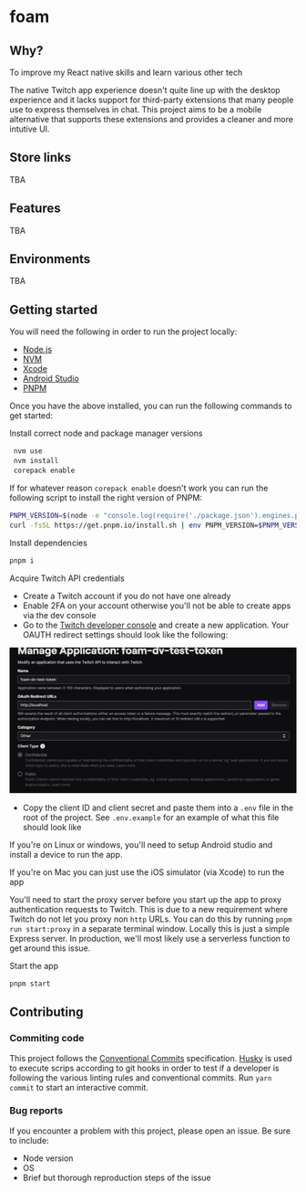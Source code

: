 # foam

## Why?

To improve my React native skills and learn various other tech

The native Twitch app experience doesn't quite line up with the desktop experience and it lacks support for third-party extensions that many people use to express themselves in chat. This project aims to be a mobile alternative that supports these extensions and provides a cleaner and more intutive UI.

## Store links

TBA

## Features

TBA

## Environments

TBA

## Getting started

You will need the following in order to run the project locally:

- [Node.js](https://nodejs.org/en/)
- [NVM](https://github.com/nvm-sh/nvm)
- [Xcode](https://developer.apple.com/xcode/)
- [Android Studio](https://developer.android.com/studio)
- [PNPM](https://pnpm.io/)

Once you have the above installed, you can run the following commands to get started:

Install correct node and package manager versions

```bash
 nvm use
 nvm install
 corepack enable
```

If for whatever reason `corepack enable` doesn't work you can run the following script to install the right version of PNPM:

```bash
PNPM_VERSION=$(node -e "console.log(require('./package.json').engines.pnpm)")
curl -fsSL https://get.pnpm.io/install.sh | env PNPM_VERSION=$PNPM_VERSION sh -
```

Install dependencies

```bash
pnpm i
```

Acquire Twitch API credentials

- Create a Twitch account if you do not have one already
- Enable 2FA on your account otherwise you'll not be able to create apps via the dev console
- Go to the [Twitch developer console](https://dev.twitch.tv/console/apps/create) and create a new application. Your OAUTH redirect settings should look like the following:

<img src='.github/docs/twitch-settings.png' alt='Twitch app settings' />

- Copy the client ID and client secret and paste them into a `.env` file in the root of the project. See `.env.example` for an example of what this file should look like

If you're on Linux or windows, you'll need to setup Android studio and install a device to run the app.

If you're on Mac you can just use the iOS simulator (via Xcode) to run the app

You'll need to start the proxy server before you start up the app to proxy authentication requests to Twitch. This is due to a new requirement where Twitch do not let you proxy non `http` URLs. You can do this by running `pnpm run start:proxy` in a separate terminal window. Locally this is just a simple Express server. In production, we'll most likely use a serverless function to get around this issue.

Start the app

```bash
pnpm start
```

## Contributing

### Commiting code

This project follows the [Conventional Commits](https://www.conventionalcommits.org/en/v1.0.0/) specification. [Husky](https://github.com/typicode/husky) is used to execute scrips according to git hooks in order to test if a developer is following the various linting rules and conventional commits. Run `yarn commit` to start an interactive commit.

### Bug reports

If you encounter a problem with this project, please open an issue. Be sure to include:

- Node version
- OS
- Brief but thorough reproduction steps of the issue

